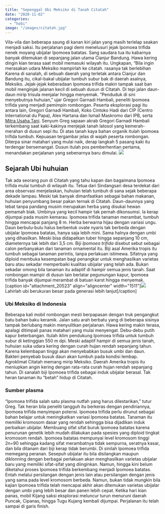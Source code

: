 ```yaml
---
title: "Sepenggal Ubi Meksiko di Tanah Citatah"
date: "2020-11-02"
categories: 
  - "hobi"
image: "/images/citatah.jpg"
---
```


Vila-vila dan beberapa saung di kanan kiri jalan yang masih terlelap seakan menjadi saksi. Itu perjalanan pagi demi menelusuri jejak Ipomoea trifida nenek moyang ubijalar Ipomoea batatas. Sang saudara tua itu kabarnya banyak ditemukan di sepanjang jalan utama Cianjur Bandung. Hawa kering dingin kian terasa saat mobil memasuki wilayah itu. Ungkapan, “Bila ingin merasakan udara Meksiko mampirlah ke citatah. rasanya tak berlebihan Karena di sanalah, di sebuah daerah yang terletak antara Cianjur dan Bandung itu, cikal-bakal ubijalar tumbuh subur bak di daerah asalnya, Meksiko. Jejak-jejak keberadaan Ipomoea trifida makin tampak saat ban mobil menginjak jalanan kecil di sebuah dusun di Citatah. Di tepi jalan daun-daun mirip trisula menjalar hingga menyemak. “Penduduk di sini menyebutnya huhuian,” ujar Gregori Garnadi Hambali, peneliti Ipomoea trifida yang menjadi pemimpin rombongan. Peserta eksplorasi pagi itu antara lain, Gregori Garnadi Hambali, Koko Cintoko Hadi dari CIP (Centro International du Papa), Alex Hartana dan Ismail Maskromo dari IPB, serta [Mitra Usaha Tani](http://localhost/mitra). Senyum Greg sapaan akrab Gregori Garnadi Hambali terkembang saat kaki-kakinya menjejak tanah latosol yang kemerah-merahan di dusun sepi itu. Di atas tanah kaya bahan organik itulah Ipomoea trifida tumbuh. Kepuasan tergambar jelas di wajah peserta rombongan. Diterpa sinar matahari yang mulai naik, derap langkah 5 pasang kaki itu terdengar bersemangat. Dusun itulah pos pemberhentian pertama, menandakan perjalanan yang sebenarnya baru dimulai. [![](/images/ubi1.jpg)](http://localhost/mitra/wp-content/uploads/2020/11/ubi1.jpg)

## Sejarah Ubi huhuian

Tak ada seorang pun di Citatah yang tahu kapan dan bagaimana Ipomoea trifida mulai tumbuh di wilayah itu. Tetua dari Sindangsari desa terdekat dari area observasi menjelaskan, huhuian telah tumbuh di sana sejak beberapa dekade lampau. Meski tak banyak dimanfaatkan sebagai bahan makanan, huhuian penyumbang besar pakan ternak di Citatah. Daun-daunnya yang lebat tanpa pandang musim merupakan herba yang disukai hewan pemamah biak. Umbinya yang kecil hampir tak pernah dikonsumsi. Ia kerap dijumpai pada musim kemarau. Ipomoea trifida tanaman merambat, tumbuh hingga mencapai panjang 8 m. Herba berwarna hijau dengan variasi ungu. Daun berbulu-bulu halus berbentuk ovate nyaris tak berbeda dengan ubijalar Ipomoea batatas, hanya saja lebih mini. Sama halnya dengan umbi yang dihasilkan. Meski bisa didapatkan tuber hingga sepanjang 10 cm, diameternya tak lebih dari 3,5 cm. Biji _Ipomoea trifida_ disebut sebut sebagai calon perbanyakan dari tanaman ornamental itu. Biji asal Amerika tropis itu tumbuh sebagai tanaman perintis, tanpa perlakuan istimewa. Sifatnya yang diploid membuka kesempatan bagi penangkar untuk menghasilkan varietas baru atau sekadar memperbaiki kualitas ubijalar yang telah ada. Bukan sekadar omong bila tanaman itu adaptif di hampir semua jenis tanah. Saat rombongan mampir di dusun lain berlatar pegunungan kapur, Ipomoea trifida banyak dijumpai merambat di batuan karst hingga menyemak. \[caption id="attachment\_20523" align="aligncenter" width="1511"\]![](/images/ubu-jalar-citatah.jpg) Lahirlah ubi berukuran besar pada generasi lebih lanjut\[/caption\]

### Ubi Meksiko di Indonesia

Beberapa kali mobil rombongan mesti berpapasan dengan truk pengangkut batu bahan baku keramik. Jalan satu arah berbatu yang di beberapa sisinya tampak berlubang makin menyulitkan perjalanan. Hawa kering makin terasa, apalagi ditimpali panas matahari yang mulai menyengat. Debu-debu putih kapur beterbangan. Itulah iklim pendukung Ipomoea trifida untuk tumbuh subur di ketinggian 550 m dpi. Meski adaptif hampir di semua jenis tanah, huhuian suka udara kering dengan curah hujan rendah sepanjang tahun. Karena kelembapan tinggi akan menyebabkan busuk umbi dan daun. Bakteri penyebab busuk daun akan tumbuh pada kondisi lembap. Agroklimat Citatah memang mirip Meksiko. Daerah Amerika tropis itu meniupkan angin kering dengan rata-rata curah hujan rendah sepanjang tahun. Di sanalah biji Ipomoea trifida sebagai induk ubijalar berasal. Tak heran tanaman itu “betah” hidup di Citatah.

### Sumber plasma

“Ipomoea trifida salah satu plasma nutfah yang harus dilestarikan,” tutur Greg. Tak heran bila peneliti tangguh itu berkeras dengan pendiriannya, Ipomoea trifida menyimpan potensi. Ipomoea trifida perlu dirunut sebagai bahan belajar untuk meningkatkan variasi Ipomoea batatas. Tanaman itu memiliki kromosom dasar yang rendah sehingga bisa dijadikan induk perbaikan ubijalar. Membuang sifat sifat buruk Ipomoea batatas karena penurunan genetik lebih mudah dilakukan pada spesies yang diploid tingkat kromosom rendah. Ipomoea batatas mempunyai level kromosom tinggi 2n=90 sehingga kadang sifat merambatnya tidak sempurna, seratnya kasar, dan bila ditanam dari biji kerap tidak berumbi. Di sinilah Ipomoea trifida memegang peranan. Sesepuh ubijalar itu bila disilangkan maupun diklonning dengan berbagai perlakuan akan menghasilkan varietas ubijalar baru yang memiliki sifat-sifat yang diinginkan. Namun, hingga kini belum diketahui proses Ipomoea trifida berkembang menjadi Ipomoea batatas. Entah melalui persilangan dengan jenis lain atau persilangan dengan jenis yang sama pada level kromosom berbeda. Namun, bukan tidak mungkin bila kajian Ipomoea trifida telah mencapai akhir akan ditemukan varietas ubijalar dengan umbi yang lebih besar dan panen lebih cepat. Ketika hari kian panas, mobil Kijang saksi eksplorasi meluncur turun menuruni daerah Puncak, Cipanas, hingga Tugu Kujang kembali dijumpai. Perjalanan itu telah sampai di garis finish.
